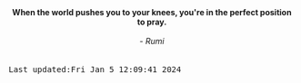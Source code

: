 
<div align="center"><b><span>When the world pushes you to your knees, you're in the perfect position to pray.</span></b><br><br><i> - Rumi</i></div>
<br><br><kbd>Last updated:Fri Jan  5 12:09:41 2024</kbd>